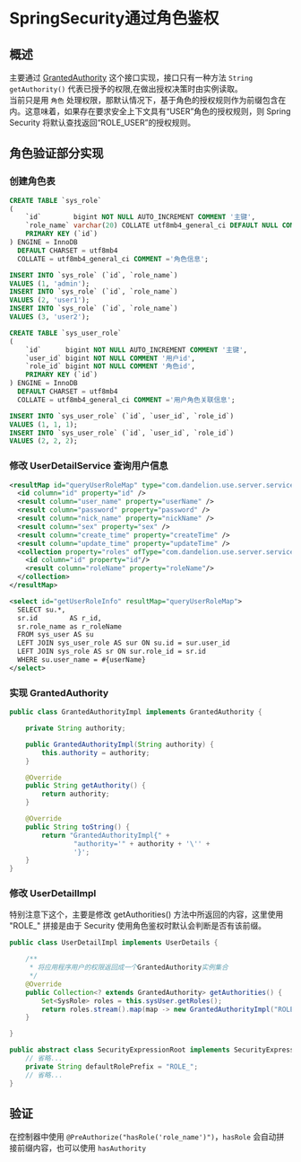 # SpringSecurity通过角色鉴权

## 概述
主要通过 [GrantedAuthority]() 这个接口实现，接口只有一种方法 `String getAuthority()` 代表已授予的权限,在做出授权决策时由实例读取。<br />当前只是用 `角色` 处理权限，那默认情况下，基于角色的授权规则作为前缀包含在内。这意味着，如果存在要求安全上下文具有“USER”角色的授权规则，则 Spring Security 将默认查找返回“ROLE_USER”的授权规则。

## 角色验证部分实现

### 创建角色表
```sql
CREATE TABLE `sys_role`
(
    `id`        bigint NOT NULL AUTO_INCREMENT COMMENT '主键',
    `role_name` varchar(20) COLLATE utf8mb4_general_ci DEFAULT NULL COMMENT '角色名称',
    PRIMARY KEY (`id`)
) ENGINE = InnoDB
  DEFAULT CHARSET = utf8mb4
  COLLATE = utf8mb4_general_ci COMMENT ='角色信息';

INSERT INTO `sys_role` (`id`, `role_name`)
VALUES (1, 'admin');
INSERT INTO `sys_role` (`id`, `role_name`)
VALUES (2, 'user1');
INSERT INTO `sys_role` (`id`, `role_name`)
VALUES (3, 'user2');

CREATE TABLE `sys_user_role`
(
    `id`      bigint NOT NULL AUTO_INCREMENT COMMENT '主键',
    `user_id` bigint NOT NULL COMMENT '用户id',
    `role_id` bigint NOT NULL COMMENT '角色id',
    PRIMARY KEY (`id`)
) ENGINE = InnoDB
  DEFAULT CHARSET = utf8mb4
  COLLATE = utf8mb4_general_ci COMMENT ='用户角色关联信息';

INSERT INTO `sys_user_role` (`id`, `user_id`, `role_id`)
VALUES (1, 1, 1);
INSERT INTO `sys_user_role` (`id`, `user_id`, `role_id`)
VALUES (2, 2, 2);
```

### 修改 UserDetailService 查询用户信息
```xml
<resultMap id="queryUserRoleMap" type="com.dandelion.use.server.service.user.repository.entity.SysUser" autoMapping="true">
  <id column="id" property="id" />
  <result column="user_name" property="userName" />
  <result column="password" property="password" />
  <result column="nick_name" property="nickName" />
  <result column="sex" property="sex" />
  <result column="create_time" property="createTime" />
  <result column="update_time" property="updateTime" />
  <collection property="roles" ofType="com.dandelion.use.server.service.user.repository.entity.SysRole" autoMapping="true" columnPrefix="r_">
    <id column="id" property="id"/>
    <result column="roleName" property="roleName"/>
  </collection>
</resultMap>

<select id="getUserRoleInfo" resultMap="queryUserRoleMap">
  SELECT su.*,
  sr.id        AS r_id,
  sr.role_name as r_roleName
  FROM sys_user AS su
  LEFT JOIN sys_user_role AS sur ON su.id = sur.user_id
  LEFT JOIN sys_role AS sr ON sur.role_id = sr.id
  WHERE su.user_name = #{userName}
</select>
```

### 实现 GrantedAuthority 
```java
public class GrantedAuthorityImpl implements GrantedAuthority {

    private String authority;

    public GrantedAuthorityImpl(String authority) {
        this.authority = authority;
    }

    @Override
    public String getAuthority() {
        return authority;
    }

    @Override
    public String toString() {
        return "GrantedAuthorityImpl{" +
                "authority='" + authority + '\'' +
                '}';
    }
}
```

### 修改 UserDetailImpl
特别注意下这个，主要是修改 getAuthorities() 方法中所返回的内容，这里使用 "ROLE_" 拼接是由于 Security 使用角色鉴权时默认会判断是否有该前缀。
```java
public class UserDetailImpl implements UserDetails {

    /**
     * 将应用程序用户的权限返回成一个GrantedAuthority实例集合
     */
    @Override
    public Collection<? extends GrantedAuthority> getAuthorities() {
        Set<SysRole> roles = this.sysUser.getRoles();
        return roles.stream().map(map -> new GrantedAuthorityImpl("ROLE_".concat(map.getRoleName()))).collect(Collectors.toList());
    }

}

```
```java
public abstract class SecurityExpressionRoot implements SecurityExpressionOperations {
    // 省略...
    private String defaultRolePrefix = "ROLE_";
    // 省略...
}

```

## 验证
在控制器中使用 `@PreAuthorize("hasRole('role_name')")`，`hasRole` 会自动拼接前缀内容，也可以使用 `hasAuthority`

